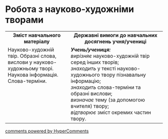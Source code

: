 <div id="hypercomments_widget" class="js-hypercomments-widget invisible"></div>

# Робота з науково-художніми творами

<table>
  <tr>
    <td width="40%" align="center"><b>Зміст навчального матеріалу<b></td>
    <td width="60%" align="center"><b>Державні вимоги до навчальних досягнень учня/учениці</b></td>
  </tr>
  <tr>
    <td width="40%" style="vertical-align:top !important;">
Науково-художній твір. Образні слова, вислови у науково-художньому творі.<br>
Наукова інформація. Слова-терміни. </td>
    <td width="60%" style="vertical-align:top !important;">
<i><b>Учень/учениця:</b></i><br>
<i>вирізняє</i> науково-художній твір серед інших творів;<br>
<i>знаходить</i> у тексті науково-художнього твору  пізнавальну інформацію;<br>
<i>знаходить</i> слова-терміни та образні вислови;<br>
<i>визначає</i> тему (за допомогою вчителя) твору;<br>
<i>відтворює</i> зміст окремих частин твору.
</td>
  </tr>
</table>

<div class="js-hypercomments-container">
<a href="http://hypercomments.com" class="hc-link" title="comments widget">comments powered by HyperComments</a>
</div>